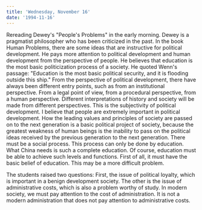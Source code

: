 ```yaml
---
title: 'Wednesday, November 16'
date: '1994-11-16'
---
```


Rereading Dewey's "People's Problems" in the early morning. Dewey is a pragmatist philosopher who has been criticized in the past. In the book Human Problems, there are some ideas that are instructive for political development. He pays more attention to political development and human development from the perspective of people. He believes that education is the most basic politicization process of a society. He quoted Wenn's passage: "Education is the most basic political security, and it is flooding outside this ship." From the perspective of political development, there have always been different entry points, such as from an institutional perspective. From a legal point of view, from a procedural perspective, from a human perspective. Different interpretations of history and society will be made from different perspectives. This is the subjectivity of political development. I believe that people are extremely important in political development. How the leading values ​​and principles of society are passed on to the next generation is a basic political project of society, because the greatest weakness of human beings is the inability to pass on the political ideas received by the previous generation to the next generation. There must be a social process. This process can only be done by education. What China needs is such a complete education. Of course, education must be able to achieve such levels and functions. First of all, it must have the basic belief of education. This may be a more difficult problem.

The students raised two questions: First, the issue of political loyalty, which is important in a benign development society. The other is the issue of administrative costs, which is also a problem worthy of study. In modern society, we must pay attention to the cost of administration. It is not a modern administration that does not pay attention to administrative costs.

